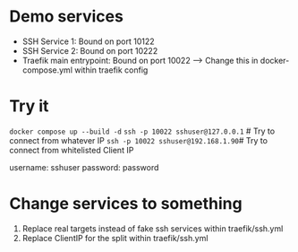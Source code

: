 # Demo services
- SSH Service 1: Bound on port 10122
- SSH Service 2: Bound on port 10222
- Traefik main entrypoint: Bound on port 10022 --> Change this in docker-compose.yml within traefik config

# Try it
`docker compose up --build -d`
`ssh -p 10022 sshuser@127.0.0.1` # Try to connect from whatever IP
`ssh -p 10022 sshuser@192.168.1.90`# Try to connect from whitelisted Client IP

username: sshuser
password: password

# Change services to something 
1. Replace real targets instead of fake ssh services within traefik/ssh.yml
2. Replace ClientIP for the split within traefik/ssh.yml

